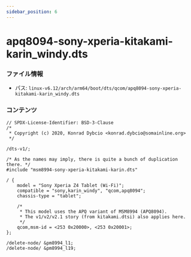 ```yaml
---
sidebar_position: 6
---
```

# apq8094-sony-xperia-kitakami-karin_windy.dts

### ファイル情報

- パス: `linux-v6.12/arch/arm64/boot/dts/qcom/apq8094-sony-xperia-kitakami-karin_windy.dts`

### コンテンツ

```dts
// SPDX-License-Identifier: BSD-3-Clause
/*
 * Copyright (c) 2020, Konrad Dybcio <konrad.dybcio@somainline.org>
 */

/dts-v1/;

/* As the names may imply, there is quite a bunch of duplication there. */
#include "msm8994-sony-xperia-kitakami-karin.dts"

/ {
	model = "Sony Xperia Z4 Tablet (Wi-Fi)";
	compatible = "sony,karin_windy", "qcom,apq8094";
	chassis-type = "tablet";

	/*
	 * This model uses the APQ variant of MSM8994 (APQ8094).
	 * The v1/v2/v2.1 story (from kitakami.dtsi) also applies here.
	 */
	qcom,msm-id = <253 0x20000>, <253 0x20001>;
};

/delete-node/ &pm8994_l1;
/delete-node/ &pm8994_l19;

```
